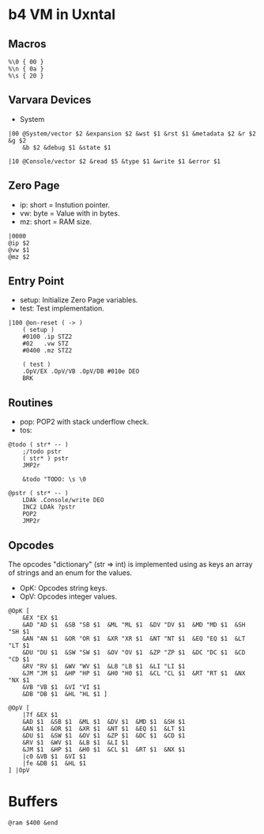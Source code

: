 # b4 VM in Uxntal

## Macros

```uxntal
%\0 { 00 }
%\n { 0a }
%\s { 20 }
```

## Varvara Devices

* System

```
|00 @System/vector $2 &expansion $2 &wst $1 &rst $1 &metadata $2 &r $2 &g $2 
	&b $2 &debug $1 &state $1
	
|10 @Console/vector $2 &read $5 &type $1 &write $1 &error $1
```

## Zero Page

* ip: short = Instution pointer.
* vw: byte  = Value with in bytes.
* mz: short = RAM size.

```
|0000
@ip $2
@vw $1
@mz $2
```

## Entry Point

* setup: Initialize Zero Page variables.
* test:  Test implementation.

```
|100 @on-reset ( -> )
	( setup )
	#0100 .ip STZ2
	#02   .vw STZ
	#0400 .mz STZ2

	( test )
	.OpV/EX .OpV/VB .OpV/DB #010e DEO
	BRK
```

## Routines

* pop: POP2 with stack underflow check.
* tos: 

```
@todo ( str* -- ) 
	;/todo pstr 
	( str* ) pstr
	JMP2r
	
	&todo "TODO: \s \0

@pstr ( str* -- )
	LDAk .Console/write DEO
	INC2 LDAk ?pstr
	POP2
	JMP2r
```



## Opcodes

The opcodes "dictionary" (str => int) is implemented using as keys an array of
strings and an enum for the values. 

* OpK: Opcodes string keys.
* OpV: Opcodes integer values.

```
@OpK [
	&EX "EX $1 
	&AD "AD $1  &SB "SB $1  &ML "ML $1  &DV "DV $1  &MD "MD $1  &SH "SH $1 
	&AN "AN $1  &OR "OR $1  &XR "XR $1  &NT "NT $1  &EQ "EQ $1  &LT "LT $1 
	&DU "DU $1  &SW "SW $1  &OV "OV $1  &ZP "ZP $1  &DC "DC $1  &CD "CD $1 
	&RV "RV $1  &WV "WV $1  &LB "LB $1  &LI "LI $1 
	&JM "JM $1  &HP "HP $1  &H0 "H0 $1  &CL "CL $1  &RT "RT $1  &NX "NX $1 
	&VB "VB $1  &VI "VI $1 
	&DB "DB $1  &HL "HL $1 ]

@OpV [
	|7f &EX $1 
	&AD $1  &SB $1  &ML $1  &DV $1  &MD $1  &SH $1 
	&AN $1  &OR $1  &XR $1  &NT $1  &EQ $1  &LT $1 
	&DU $1  &SW $1  &OV $1  &ZP $1  &DC $1  &CD $1 
	&RV $1  &WV $1  &LB $1  &LI $1 
	&JM $1  &HP $1  &H0 $1  &CL $1  &RT $1  &NX $1 
	|c0 &VB $1  &VI $1 
	|fe &DB $1  &HL $1 
] |OpV
```

# Buffers 

```
@ram $400 &end
```
